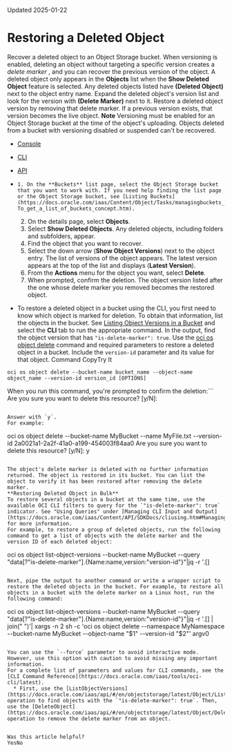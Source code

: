 Updated 2025-01-22
# Restoring a Deleted Object
Recover a deleted object to an Object Storage bucket.
When versioning is enabled, deleting an object without targeting a specific version creates a _delete marker_ , and you can recover the previous version of the object. A deleted object only appears in the **Objects** list when the **Show Deleted Object** feature is selected. Any deleted objects listed have **(Deleted Object)** next to the object entry name. Expand the deleted object's version list and look for the version with **(Delete Marker)** next to it. Restore a deleted object version by removing that delete marker. If a previous version exists, that version becomes the live object.
**Note**
Versioning must be enabled for an Object Storage bucket at the time of the object's uploading. Objects deleted from a bucket with versioning disabled or suspended can't be recovered.
  * [Console](https://docs.oracle.com/en-us/iaas/Content/Object/Tasks/usingversioning_topic-To_recover_a_deleted_object.htm)
  * [CLI](https://docs.oracle.com/en-us/iaas/Content/Object/Tasks/usingversioning_topic-To_recover_a_deleted_object.htm)
  * [API](https://docs.oracle.com/en-us/iaas/Content/Object/Tasks/usingversioning_topic-To_recover_a_deleted_object.htm)


  *     1. On the **Buckets** list page, select the Object Storage bucket that you want to work with. If you need help finding the list page or the Object Storage bucket, see [Listing Buckets](https://docs.oracle.com/iaas/Content/Object/Tasks/managingbuckets_topic-To_get_a_list_of_buckets_concept.htm).
    2. On the details page, select **Objects**.
    3. Select **Show Deleted Objects**.
Any deleted objects, including folders and subfolders, appear.
    4. Find the object that you want to recover.
    5. Select the down arrow (**Show Object Versions**) next to the object entry. The list of versions of the object appears. The latest version appears at the top of the list and displays (**Latest Version**).
    6. From the **Actions** menu for the object you want, select **Delete**.
    7. When prompted, confirm the deletion.
The object version listed after the one whose delete marker you removed becomes the restored object.
  * To restore a deleted object in a bucket using the CLI, you first need to know which object is marked for deletion. To obtain that information, list the objects in the bucket. See [Listing Object Versions in a Bucket](https://docs.oracle.com/en-us/iaas/Content/Object/Tasks/usingversioning_topic-To_list_object_versions.htm#top "View a list the versions of an object in an Object Storage bucket.") and select the **CLI** tab to run the appropriate command.
In the output, find the object version that has `"is-delete-marker": true`.
Use the [oci os object delete](https://docs.oracle.com/iaas/tools/oci-cli/latest/oci_cli_docs/cmdref/os/object/delete.html) command and required parameters to restore a deleted object in a bucket. Include the `version-id` parameter and its value for that object.
Command
CopyTry It
```
oci os object delete --bucket-name bucket_name --object-name object_name --version-id version_id [OPTIONS]
```

When you run this command, you're prompted to confirm the deletion:```
Are you sure you want to delete this resource? [y/N]:
```

Answer with `y`.
For example:
```
oci os object delete --bucket-name MyBucket --name MyFile.txt --version-id 2a0021a1-2a2f-41a0-a199-454003f84aa0
Are you sure you want to delete this resource? [y/N]: y
```

The object's delete marker is deleted with no further information returned. The object is restored in its bucket. You can list the object to verify it has been restored after removing the delete marker.
**Restoring Deleted Object in Bulk**
To restore several objects in a bucket at the same time, use the available OCI CLI filters to query for the `"is-delete-marker": true` indicator. See "Using Queries" under [Managing CLI Input and Output](https://docs.oracle.com/iaas/Content/API/SDKDocs/cliusing.htm#Managing_CLI_Input_and_Output) for more information.
For example, to restore a group of deleted objects, run the following command to get a list of objects with the delete marker and the version ID of each deleted object:
```
oci os object list-object-versions --bucket-name MyBucket --query "data[?\"is-delete-marker\"].{Name:name,version:\"version-id\"}"|jq -r '.[]
```

Next, pipe the output to another command or write a wrapper script to restore the deleted objects in the bucket. For example, to restore all objects in a bucket with the delete marker on a Linux host, run the following command:
```
oci os object list-object-versions --bucket-name MyBucket --query "data[?\"is-delete-marker\"].{Name:name,version:\"version-id\"}"|jq -r '.[] | join(" ")'| xargs -n 2 sh -c 'oci os object delete --namespace MyNamespace --bucket-name MyBucket --object-name "$1" --version-id "$2"' argv0

```

You can use the `--force` parameter to avoid interactive mode. However, use this option with caution to avoid missing any important information.
For a complete list of parameters and values for CLI commands, see the [CLI Command Reference](https://docs.oracle.com/iaas/tools/oci-cli/latest).
  * First, use the [ListObjectVersions](https://docs.oracle.com/iaas/api/#/en/objectstorage/latest/Object/ListObjectVersions) operation to find objects with the `"is-delete-marker": true`. Then, use the [DeleteObject](https://docs.oracle.com/iaas/api/#/en/objectstorage/latest/Object/DeleteObject) operation to remove the delete marker from an object.


Was this article helpful?
YesNo

